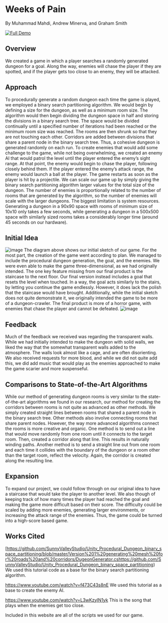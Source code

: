 # Weeks of Pain
By Muhammad Mahdi, Andrew Minerva, and Graham Smith

[![Full Demo](https://img.youtube.com/vi/<VIDEO_ID>/hqdefault.jpg)](https://www.youtube.com/watch?v=W30Y73nG8Gk&feature=youtu.be)
## Overview
We created a game in which a player searches a randomly generated dungeon for a goal. Along the way, enemies will chase the player if they are spotted, and if the player gets too close to an enemy, they will be attacked. 

## Approach
To procedurally generate a random dungeon each time the game is played, we employed a binary search partitioning algorithm. We would begin by defining a size for the dungeon, as well as a minimum room size. The algorithm would then begin dividing the dungeon space in half and storing the divisions in a binary search tree. The space would be divided continually until a specified number of iterations had been reached or the minimum room size was reached. The rooms are then shrunk so that they are not touching each other. Corridors are added between divisions that share a parent node in the binary search tree. Thus, a cohesive dungeon is generated randomly on each run.
To create enemies that would add some challenge to the game, while not being overwhelming, we created an enemy AI that would patrol the level until the player entered the enemy’s sight range. At that point, the enemy would begin to chase the player, following closely behind them. If the player entered the enemy’s attack range, the enemy would launch a ball at the player. The game restarts as soon as the player is hit by a projectile.
We can scale our game up by simply giving the binary search partitioning algorithm larger values for the total size of the dungeon. The number of enemies is proportionally related to the number of rooms that are generated by the algorithm, so the number of enemies will scale with the larger dungeons. The biggest limitation is system resources. Generating a dungeon in a 90x90 space with rooms of minimum size of 10x10 only takes a few seconds, while generating a dungeon in a 500x500 space with similarly sized rooms takes a considerably longer time (around 45 seconds on our hardware).

## Initial Idea
![image](https://github.com/smithgraham2002/Final-Project/assets/103609167/a74f12a9-d948-4f18-b207-931295d7c2e9)
The diagram above shows our initial sketch of our game. For the most part, the creation of the game went according to plan. We managed to include the procedural dungeon generation, the goal, and the enemies. We were even able to make the game three-dimensional, as we had originally intended. The one key feature missing from our final product is the staircase to the next floor. Our final version instead includes a goal that resets the level when touched. In a way, the goal acts similarly to the stairs, by letting you continue the game endlessly. However, it does lack the polish that the staircase would have brought. Additionally, while the initial sketch does not quite demonstrate it, we originally intended the game to be more of a dungeon-crawler. The final product is more of a horror game, with enemies that chase the player and cannot be defeated.
![image](https://github.com/smithgraham2002/Final-Project/assets/103609167/8043dca0-68df-46e4-ab98-562499d9910c)

## Feedback
Much of the feedback we received was regarding the transparent walls. While we had initially intended to make the dungeon with solid walls, we liked the way that the somewhat transparent walls added to the atmosphere. The walls look almost like a cage, and are often disorienting. We also received requests for more blood, and while we did not quite add this, we did add music that would play as the enemies approached to make the game scarier and more suspenseful.

## Comparisons to State-of-the-Art Algorithms
While our method of generating dungeon rooms is very similar to the state-of-the-art algorithms we found in our research, our method for creating the corridors between rooms is not quite as advanced as other methods. We simply created straight lines between rooms that shared a parent node in the binary search tree. Other methods also involve connecting rooms that share parent nodes. However, the way more advanced algorithms connect the rooms is more creative and organic. One method is to send out a line that would move randomly from one room until it connects to the target room. Then, created a corridor along that line. This results in naturally winding paths. Another method is to send a straight line out from one room and each time it collides with the boundary of the dungeon or a room other than the target room, reflect the velocity. Again, the corridor is created along the resulting line.

## Expansion
To expand our project, we could follow through on our original idea to have a staircase that would take the player to another level. We also though of keeping track of how many times the player had reached the goal and making the game more difficult based on their score. The difficulty could be scaled by adding more enemies, generating larger environments, or increasing the attack range of the enemies. Thus, the game could be turned into a high-score based game.

## Works Cited
[https://github.com/SunnyValleyStudio/Unity_Procedural_Dungeon_binary_space_partitioning/blob/master/Version%201%20generating%20mesh%20for%20roads%20and%20corridors/DugeonGenerator.cshttps://github.com/SunnyValleyStudio/Unity_Procedural_Dungeon_binary_space_partitioning)
We used this tutorial code as a base for the binary search partitioning algorithm.

https://www.youtube.com/watch?v=f473C43s8nE
We used this tutorial as a base to create the enemy AI.

https://www.youtube.com/watch?v=L3wKzyIN1yk
This is the song that plays when the enemies get too close.

Included in this website are all of the scripts we used for our game. 
